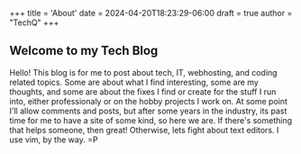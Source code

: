 +++
title = 'About'
date = 2024-04-20T18:23:29-06:00
draft = true
author = "TechQ"
+++


## Welcome to my Tech Blog

Hello! This blog is for me to post about tech, IT, webhosting, and coding related topics. Some are about what I find interesting, some are my thoughts, and some are about the fixes I find or create for the stuff I run into, either professionaly or on the hobby projects I work on. At some point I'll allow comments and posts, but after some years in the industry, its past time for me to have a site of some kind, so here we are. If there's something that helps someone, then great! Otherwise, lets fight about text editors. I use vim, by the way. =P


